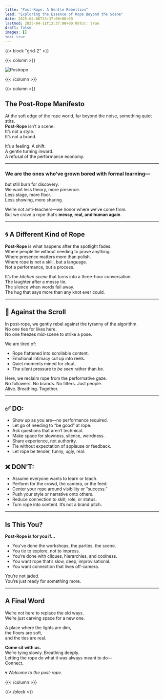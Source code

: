 ```yaml
---
title: "Post-Rope: A Gentle Rebellion"
lead: "Exploring the Essence of Rope Beyond the Scene"
date: 2025-04-06T13:37:00+00:00
lastmod: 2025-04-11T13:37:00+00:00toc: true
draft: false
images: []
toc: true
---
```


{{< block "grid-2" >}}

{{< column >}}

![Postrope](/images/postrope.webp)

{{< /column >}}

{{< column >}}

## The Post-Rope Manifesto

At the soft edge of the rope world, far beyond the noise, something quiet stirs.  
**Post-Rope** isn’t a scene.  
It’s not a style.  
It’s not a brand.

It’s a feeling. A shift.  
A gentle turning inward.  
A refusal of the performance economy.

---

### We are the ones who’ve grown bored with formal learning—  
but still burn for discovery.  
We want less theory, more presence.  
Less stage, more floor.  
Less showing, more sharing.

We’re not anti-teachers—we honor where we’ve come from.  
But we crave a rope that’s **messy, real, and human again**.

---

## 🌀 A Different Kind of Rope

**Post-Rope** is what happens after the spotlight fades.  
Where people tie without needing to prove anything.  
Where presence matters more than polish.  
Where rope is not a skill, but a language.  
Not a performance, but a process.

It’s the *kitchen scene* that turns into a three-hour conversation.  
The laughter after a messy tie.  
The silence when words fall away.  
The hug that says more than any knot ever could.

---

## 📵 Against the Scroll

In post-rope, we gently rebel against the tyranny of the algorithm.  
No one ties for likes here.  
No one freezes mid-scene to strike a pose.

We are tired of:

- Rope flattened into scrollable content.
- Emotional intimacy cut up into reels.
- Quiet moments mined for clout.
- The silent pressure to *be seen* rather than *be*.

Here, we reclaim rope from the performative gaze.  
No followers. No brands. No filters. Just people.  
Alive. Breathing. Together.

---

## ✅ DO:
- Show up as you are—no performance required.
- Let go of needing to “be good” at rope.
- Ask questions that aren’t technical.
- Make space for slowness, silence, weirdness.
- Share experience, not authority.
- Tie without expectation of applause or feedback.
- Let rope be tender, funny, ugly, real.

## ❌ DON’T:
- Assume everyone wants to learn or teach.
- Perform for the crowd, the camera, or the feed.
- Center your rope around visibility or “success.”
- Push your style or narrative onto others.
- Reduce connection to skill, role, or status.
- Turn rope into content. It’s not a brand pitch.

---

## Is This You?

**Post-Rope is for you if...**

- You’ve done the workshops, the parties, the scene.
- You tie to explore, not to impress.
- You’re done with cliques, hierarchies, and coolness.
- You want rope that’s slow, deep, improvisational.
- You want connection that lives off-camera.

You’re not jaded.  
You’re just ready for something more.

---

## A Final Word

We’re not here to replace the old ways.  
We’re just carving space for a new one.  

A place where the lights are dim,  
the floors are soft,  
and the ties are real.

**Come sit with us.**  
We’re tying slowly. Breathing deeply.  
Letting the rope do what it was always meant to do—  
Connect.

🌀 _Welcome to the post-rope._

{{< /column >}}

{{< /block >}}
